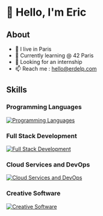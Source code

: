 # 👋 Hello, I'm Eric
## About
- 📍 I live in Paris
- 🌱 Currently learning @ 42 Paris
- 💼 Looking for an internship
- 📫 Reach me : hello@erdelp.com
## Skills 
### Programming Languages
[![Programming Languages](https://skillicons.dev/icons?i=c,cpp,js,ts,python)](https://ericdelplancq.com)
### Full Stack Development
[![Full Stack Development](https://skillicons.dev/icons?i=html,css,tailwind,nodejs,nextjs,react,sqlite)](https://ericdelplancq.com)
### Cloud Services and DevOps
[![Cloud Services and DevOps](https://skillicons.dev/icons?i=aws,azure,docker,git,bash,github)](https://ericdelplancq.com)
### Creative Software
[![Creative Software](https://skillicons.dev/icons?i=blender,premiere,photoshop)](https://ericdelplancq.com)
